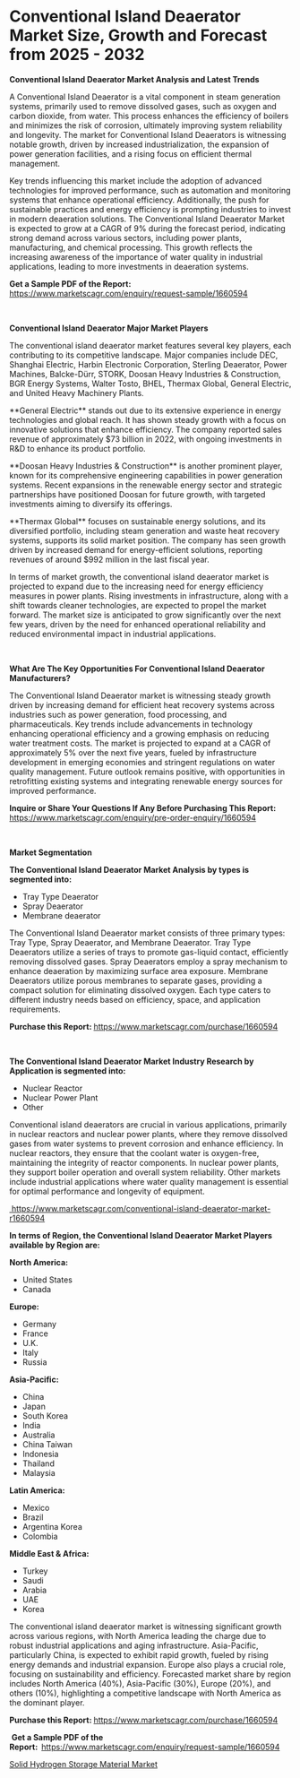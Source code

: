 <p><h1>Conventional Island Deaerator Market Size, Growth and Forecast from 2025 - 2032</h1></p><p><strong>Conventional Island Deaerator Market Analysis and Latest Trends</strong></p>
<p><p>A Conventional Island Deaerator is a vital component in steam generation systems, primarily used to remove dissolved gases, such as oxygen and carbon dioxide, from water. This process enhances the efficiency of boilers and minimizes the risk of corrosion, ultimately improving system reliability and longevity. The market for Conventional Island Deaerators is witnessing notable growth, driven by increased industrialization, the expansion of power generation facilities, and a rising focus on efficient thermal management.</p><p>Key trends influencing this market include the adoption of advanced technologies for improved performance, such as automation and monitoring systems that enhance operational efficiency. Additionally, the push for sustainable practices and energy efficiency is prompting industries to invest in modern deaeration solutions. The Conventional Island Deaerator Market is expected to grow at a CAGR of 9% during the forecast period, indicating strong demand across various sectors, including power plants, manufacturing, and chemical processing. This growth reflects the increasing awareness of the importance of water quality in industrial applications, leading to more investments in deaeration systems.</p></p>
<p><strong>Get a Sample PDF of the Report:&nbsp;</strong> <a href="https://www.marketscagr.com/enquiry/request-sample/1660594?utm_campaign=2653&utm_medium=2&utm_source=Github&utm_content=ia&utm_term=29032025&utm_id=conventional-island-deaerator">https://www.marketscagr.com/enquiry/request-sample/1660594</a></p>
<p>&nbsp;</p>
<p><strong>Conventional Island Deaerator Major Market Players</strong></p>
<p><p>The conventional island deaerator market features several key players, each contributing to its competitive landscape. Major companies include DEC, Shanghai Electric, Harbin Electronic Corporation, Sterling Deaerator, Power Machines, Balcke-Dürr, STORK, Doosan Heavy Industries & Construction, BGR Energy Systems, Walter Tosto, BHEL, Thermax Global, General Electric, and United Heavy Machinery Plants.</p><p>**General Electric** stands out due to its extensive experience in energy technologies and global reach. It has shown steady growth with a focus on innovative solutions that enhance efficiency. The company reported sales revenue of approximately $73 billion in 2022, with ongoing investments in R&D to enhance its product portfolio.</p><p>**Doosan Heavy Industries & Construction** is another prominent player, known for its comprehensive engineering capabilities in power generation systems. Recent expansions in the renewable energy sector and strategic partnerships have positioned Doosan for future growth, with targeted investments aiming to diversify its offerings.</p><p>**Thermax Global** focuses on sustainable energy solutions, and its diversified portfolio, including steam generation and waste heat recovery systems, supports its solid market position. The company has seen growth driven by increased demand for energy-efficient solutions, reporting revenues of around $992 million in the last fiscal year.</p><p>In terms of market growth, the conventional island deaerator market is projected to expand due to the increasing need for energy efficiency measures in power plants. Rising investments in infrastructure, along with a shift towards cleaner technologies, are expected to propel the market forward. The market size is anticipated to grow significantly over the next few years, driven by the need for enhanced operational reliability and reduced environmental impact in industrial applications.</p></p>
<p>&nbsp;</p>
<p><strong>What Are The Key Opportunities For Conventional Island Deaerator Manufacturers?</strong></p>
<p><p>The Conventional Island Deaerator market is witnessing steady growth driven by increasing demand for efficient heat recovery systems across industries such as power generation, food processing, and pharmaceuticals. Key trends include advancements in technology enhancing operational efficiency and a growing emphasis on reducing water treatment costs. The market is projected to expand at a CAGR of approximately 5% over the next five years, fueled by infrastructure development in emerging economies and stringent regulations on water quality management. Future outlook remains positive, with opportunities in retrofitting existing systems and integrating renewable energy sources for improved performance.</p></p>
<p><strong>Inquire or Share Your Questions If Any Before Purchasing This Report:</strong> <a href="https://www.marketscagr.com/enquiry/pre-order-enquiry/1660594?utm_campaign=2653&utm_medium=2&utm_source=Github&utm_content=ia&utm_term=29032025&utm_id=conventional-island-deaerator">https://www.marketscagr.com/enquiry/pre-order-enquiry/1660594</a></p>
<p>&nbsp;</p>
<p><strong>Market Segmentation</strong></p>
<p><strong>The Conventional Island Deaerator Market Analysis by types is segmented into:</strong></p>
<p><ul><li>Tray Type Deaerator</li><li>Spray Deaerator</li><li>Membrane deaerator</li></ul></p>
<p><p>The Conventional Island Deaerator market consists of three primary types: Tray Type, Spray Deaerator, and Membrane Deaerator. Tray Type Deaerators utilize a series of trays to promote gas-liquid contact, efficiently removing dissolved gases. Spray Deaerators employ a spray mechanism to enhance deaeration by maximizing surface area exposure. Membrane Deaerators utilize porous membranes to separate gases, providing a compact solution for eliminating dissolved oxygen. Each type caters to different industry needs based on efficiency, space, and application requirements.</p></p>
<p><strong>Purchase this Report:&nbsp;</strong><a href="https://www.marketscagr.com/purchase/1660594?utm_campaign=2653&utm_medium=2&utm_source=Github&utm_content=ia&utm_term=29032025&utm_id=conventional-island-deaerator">https://www.marketscagr.com/purchase/1660594</a></p>
<p>&nbsp;</p>
<p><strong>The Conventional Island Deaerator Market Industry Research by Application is segmented into:</strong></p>
<p><ul><li>Nuclear Reactor</li><li>Nuclear Power Plant</li><li>Other</li></ul></p>
<p><p>Conventional island deaerators are crucial in various applications, primarily in nuclear reactors and nuclear power plants, where they remove dissolved gases from water systems to prevent corrosion and enhance efficiency. In nuclear reactors, they ensure that the coolant water is oxygen-free, maintaining the integrity of reactor components. In nuclear power plants, they support boiler operation and overall system reliability. Other markets include industrial applications where water quality management is essential for optimal performance and longevity of equipment.</p></p>
<p><a href="https://www.marketscagr.com/conventional-island-deaerator-market-r1660594?utm_campaign=2653&utm_medium=2&utm_source=Github&utm_content=ia&utm_term=29032025&utm_id=conventional-island-deaerator">&nbsp;https://www.marketscagr.com/conventional-island-deaerator-market-r1660594</a></p>
<p><strong>In terms of Region, the Conventional Island Deaerator Market Players available by Region are:</strong></p>
<p>
    <p> <strong> North America: </strong>
        <ul>
            <li>United States</li>
            <li>Canada</li>
        </ul>
        </p> 
    <p> <strong> Europe: </strong>
        <ul>
            <li>Germany</li>
            <li>France</li>
            <li>U.K.</li>
            <li>Italy</li>
            <li>Russia</li>
        </ul>
        </p> 
    <p> <strong> Asia-Pacific: </strong>
        <ul>
            <li>China</li>
            <li>Japan</li>
            <li>South Korea</li>
            <li>India</li>
            <li>Australia</li>
            <li>China Taiwan</li>
            <li>Indonesia</li>
            <li>Thailand</li>
            <li>Malaysia</li>
        </ul>
        </p> 
    <p> <strong> Latin America: </strong>
        <ul>
            <li>Mexico</li>
            <li>Brazil</li>
            <li>Argentina Korea</li>
            <li>Colombia</li>
        </ul>
        </p> 
    <p> <strong> Middle East & Africa: </strong>
        <ul>
            <li>Turkey</li>
            <li>Saudi</li>
            <li>Arabia</li>
            <li>UAE</li>
            <li>Korea</li>
        </ul>
    </p>
    </p>
<p><p>The conventional island deaerator market is witnessing significant growth across various regions, with North America leading the charge due to robust industrial applications and aging infrastructure. Asia-Pacific, particularly China, is expected to exhibit rapid growth, fueled by rising energy demands and industrial expansion. Europe also plays a crucial role, focusing on sustainability and efficiency. Forecasted market share by region includes North America (40%), Asia-Pacific (30%), Europe (20%), and others (10%), highlighting a competitive landscape with North America as the dominant player.</p></p>
<p><strong>Purchase this Report: </strong><a href="https://www.marketscagr.com/purchase/1660594?utm_campaign=2653&utm_medium=2&utm_source=Github&utm_content=ia&utm_term=29032025&utm_id=conventional-island-deaerator">https://www.marketscagr.com/purchase/1660594</a></p>
<p>&nbsp;<strong>Get a Sample PDF of the Report:&nbsp;&nbsp;</strong><a href="https://www.marketscagr.com/enquiry/request-sample/1660594?utm_campaign=2653&utm_medium=2&utm_source=Github&utm_content=ia&utm_term=29032025&utm_id=conventional-island-deaerator">https://www.marketscagr.com/enquiry/request-sample/1660594</a></p>
<p><strong></strong></p>
<p><p><a href="https://github.com/toldenargelia86/Market-Research-Report-List-1/blob/main/solid-hydrogen-storage-material-market.md?utm_campaign=2653&utm_medium=2&utm_source=Github&utm_content=ia&utm_term=29032025&utm_id=conventional-island-deaerator">Solid Hydrogen Storage Material Market</a></p></p>